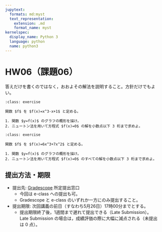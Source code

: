 ```yaml
---
jupytext:
  formats: md:myst
  text_representation:
    extension: .md
    format_name: myst
kernelspec:
  display_name: Python 3
  language: python
  name: python3
---
```


# HW06（課題06）

答えだけを書くのではなく，おおよその解法を説明すること。方針だけでもよい。

````{admonition} 問1
:class: exercise

関数 $f$ を $f(x)=x^3-x+1$ と定める。

1. 関数 $y=f(x)$ のグラフの概形を描け。
2. ニュートン法を用いて方程式 $f(x)=0$ の解を小数点以下 3 桁まで求めよ。
````

````{admonition} 問2
:class: exercise

関数 $f$ を $f(x)=6x^3+7x^2$ と定める。

1. 関数 $y=f(x)$ のグラフの概形を描け。
2. ニュートン法を用いて方程式 $f(x)=0$ のすべての解を小数点以下 3 桁まで求めよ。
````

## 提出方法・期限

- 提出先: [Gradescope](https://www.gradescope.com/) 所定提出窓口
  - 今回は e-class への提出も可。
  - Gradescope と e-class のいずれか一方にのみ提出すること。
- 提出期限: 次回講義の前日（すなわち5月26日）17時00分までとする。
  - 提出期限終了後，1週間まで遅れて提出できる（Late Submission）。Late Submission の場合は，成績評価の際に大幅に減点される（未提出は 0 点）。
